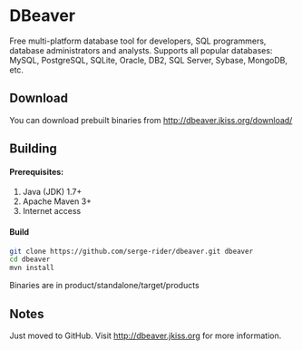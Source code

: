 # DBeaver
Free multi-platform database tool for developers, SQL programmers, database administrators and analysts. 
Supports all popular databases: MySQL, PostgreSQL, SQLite, Oracle, DB2, SQL Server, Sybase, MongoDB, etc.

## Download

You can download prebuilt binaries from http://dbeaver.jkiss.org/download/

## Building

#### Prerequisites:
 1. Java (JDK) 1.7+
 2. Apache Maven 3+
 3. Internet access

#### Build
```sh
git clone https://github.com/serge-rider/dbeaver.git dbeaver
cd dbeaver
mvn install
```
Binaries are in product/standalone/target/products

## Notes

Just moved to GitHub.
Visit http://dbeaver.jkiss.org for more information.
